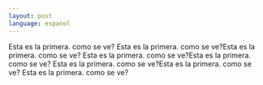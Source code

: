 ```yaml
---
layout: post
language: espanol
---
```


Esta es la primera. como se ve? Esta es la primera. como se ve?Esta es la primera. como se ve? Esta es la primera. como se ve?Esta es la primera. como se ve? Esta es la primera. como se ve?Esta es la primera. como se ve? Esta es la primera. como se ve?
